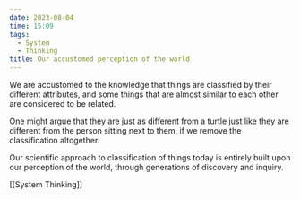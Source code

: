 ```yaml
---
date: 2023-08-04
time: 15:09
tags:
  - System
  - Thinking
title: Our accustomed perception of the world
---
```

We are accustomed to the knowledge that things are classified by their different attributes, and some things that are almost similar to each other are considered to be related.

One might argue that they are just as different from a turtle just like they are different from the person sitting next to them, if we remove the classification altogether.

Our scientific approach to classification of things today is entirely built upon our perception of the world, through generations of discovery and inquiry.

[[System Thinking]]